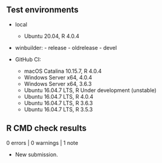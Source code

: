 ## Test environments
* local 
	- Ubuntu 20.04, R 4.0.4
	
* winbuilder:
        - release
        - oldrelease
        - devel

* GitHub CI:
	- macOS Catalina 10.15.7, R 4.0.4
	- Windows Server x64, 4.0.4
	- Windows Server x64, 3.6.3
	- Ubuntu 16.04.7 LTS, R Under development (unstable)
	- Ubuntu 16.04.7 LTS, R 4.0.4
	- Ubuntu 16.04.7 LTS, R 3.6.3
	- Ubuntu 16.04.7 LTS, R 3.5.3

## R CMD check results

0 errors | 0 warnings | 1 note

* New submission.
